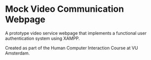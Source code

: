 # Mock Video Communication Webpage

A prototype video service webpage that implements a functional
user authentication system using XAMPP.

Created as part of the Human Computer Interaction Course at VU Amsterdam. 
